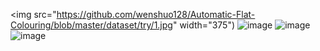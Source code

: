 <img src="https://github.com/wenshuo128/Automatic-Flat-Colouring/blob/master/dataset/try/1.jpg" width="375")
![image](https://github.com/wenshuo128/Automatic-Flat-Colouring/blob/master/dataset/try/Laplacian/1.png)
![image](https://github.com/wenshuo128/Automatic-Flat-Colouring/blob/master/dataset/try/threshold_sauvola%2021/1.png)
![image](https://github.com/wenshuo128/Automatic-Flat-Colouring/blob/master/dataset/try/threshold_sauvola%207/1.png)
